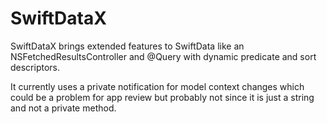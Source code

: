 # SwiftDataX
SwiftDataX brings extended features to SwiftData like an NSFetchedResultsController and @Query with dynamic predicate and sort descriptors.

It currently uses a private notification for model context changes which could be a problem for app review but probably not since it is just a string and not a private method.
